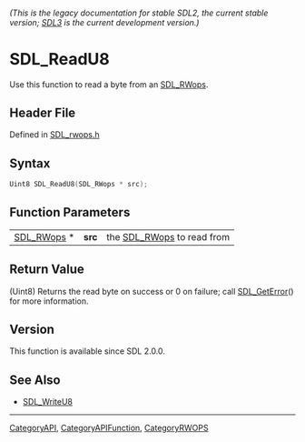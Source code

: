 ###### (This is the legacy documentation for stable SDL2, the current stable version; [SDL3](https://wiki.libsdl.org/SDL3/) is the current development version.)
# SDL_ReadU8

Use this function to read a byte from an [SDL_RWops](SDL_RWops).

## Header File

Defined in [SDL_rwops.h](https://github.com/libsdl-org/SDL/blob/SDL2/include/SDL_rwops.h)

## Syntax

```c
Uint8 SDL_ReadU8(SDL_RWops * src);
```

## Function Parameters

|                          |         |                                         |
| ------------------------ | ------- | --------------------------------------- |
| [SDL_RWops](SDL_RWops) * | **src** | the [SDL_RWops](SDL_RWops) to read from |

## Return Value

(Uint8) Returns the read byte on success or 0 on failure; call
[SDL_GetError](SDL_GetError)() for more information.

## Version

This function is available since SDL 2.0.0.

## See Also

- [SDL_WriteU8](SDL_WriteU8)

----
[CategoryAPI](CategoryAPI), [CategoryAPIFunction](CategoryAPIFunction), [CategoryRWOPS](CategoryRWOPS)

